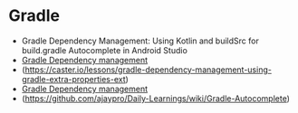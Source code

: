 # Gradle

* Gradle Dependency Management: Using Kotlin and buildSrc for build.gradle Autocomplete in Android Studio
*	[Gradle Dependency management](https://caster.io/lessons/gradle-dependency-management-using-kotlin-and-buildsrc-for-buildgradle-autocomplete-in-android-studio)
*	(https://caster.io/lessons/gradle-dependency-management-using-gradle-extra-properties-ext)
*	[Gradle Dependency management](https://github.com/handstandsam/AndroidDependencyManagement/pull/2/files)
*  (https://github.com/ajaypro/Daily-Learnings/wiki/Gradle-Autocomplete)
